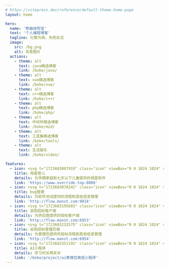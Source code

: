 ```yaml
---
# https://vitepress.dev/reference/default-theme-home-page
layout: home

hero:
  name: '熊猫侠阿宝'
  text: '个人编程博客'
  tagline: 化繁为简，先死后活
  image:
    src: /bg.png
    alt: 背景图片
  actions:
    - theme: alt
      text: java精选博客
      link: /boke/java/
    - theme: alt
      text: vue精选博客
      link: /boke/vue/
    - theme: alt
      text: c++精选博客
      link: /boke/c++/
    - theme: alt
      text: php精选博客
      link: /boke/php/
    - theme: alt
      text: 中间件精选博客
      link: /boke/mid/
    - theme: alt
      text: 工具集精选博客
      link: /boke/tools/
    - theme: alt
      text: 生活娱乐
      link: /boke/video/

features:
  - icon: <svg t="1723683007919" class="icon" viewBox="0 0 1024 1024" version="1.1" xmlns="http://www.w3.org/2000/svg" p-id="5497" width="128" height="128"><path d="M406.8864 219.5968l-303.2064 300.4928c-36.5056 36.5056-36.5056 95.6928 0 132.1984l266.5984 266.5984c36.5056 36.5056 95.6928 36.5056 132.1984 0l303.2064-300.4928-398.7968-398.7968z m22.3744 220.672l-167.168 164.5056a48.80896 48.80896 0 0 1-34.6112 14.336 48.64 48.64 0 0 1-34.6112-14.336 48.9472 48.9472 0 0 1 0-69.2736l167.168-164.5056a48.9472 48.9472 0 0 1 69.2736 0c19.0464 19.0976 19.0464 50.1248-0.0512 69.2736zM906.1888 189.4912l28.2624-30.7712c18.2784-19.9168 16.9984-50.8928-2.9184-69.2224-19.9168-18.2784-50.8928-16.9984-69.2224 2.9184l-26.0608 28.3648c-113.7152-78.3872-223.4368-18.5344-265.5232 10.9056l-21.1456-20.8896c-19.2512-19.0464-50.2272-18.8416-69.2736 0.3584-18.9952 19.2512-18.8416 50.2272 0.3584 69.2736l365.7728 361.7792a48.896 48.896 0 0 0 34.4576 14.1312c12.6464 0 25.2416-4.864 34.816-14.5408 18.9952-19.2512 18.8416-50.2272-0.3584-69.2736l-24.832-24.576c32.512-44.544 91.4944-151.0912 15.6672-258.4576z" fill="#BD50D3" p-id="5498"></path><path d="M570.7776 131.7376l-21.1456-20.8896c-19.2512-19.0464-50.2272-18.8416-69.2736 0.3584-18.9952 19.2512-18.8416 50.2272 0.3584 69.2736l326.4512 322.8672a468.30592 468.30592 0 0 0 30.464-166.4c0-91.3408-26.1632-176.4864-71.3216-248.6272-86.528-22.2208-162.2528 20.0704-195.5328 43.4176zM768.8704 581.5808l-361.984-361.984-303.2064 300.4928c-36.5056 36.5056-36.5056 95.6928 0 132.1984l135.7312 135.7312a468.67456 468.67456 0 0 0 129.024 18.1248c169.5232 0 318.0032-89.856 400.4352-224.5632z m-339.6096-141.312l-167.168 164.5056c-9.5744 9.5744-22.1184 14.336-34.6112 14.336s-25.088-4.7616-34.6112-14.336a48.9472 48.9472 0 0 1 0-69.2736l167.168-164.5056a48.9472 48.9472 0 0 1 69.2736 0c19.0464 19.0976 19.0464 50.1248-0.0512 69.2736z" fill="#C65EDB" p-id="5499"></path><path d="M709.3248 170.3424c0-30.0032-2.9184-59.2896-8.2944-87.7056-58.0096 4.352-105.6768 31.8464-130.2528 49.1008l-21.1456-20.8896c-19.2512-19.0464-50.2272-18.8416-69.2736 0.3584-18.9952 19.2512-18.8416 50.2272 0.3584 69.2736l186.368 184.32a467.2512 467.2512 0 0 0 42.24-194.4576zM625.3568 438.0672L406.8864 219.5968l-303.2064 300.4928c-24.7296 24.7296-32.6656 59.8528-23.8592 91.2896 50.0224 18.176 103.9872 28.1088 160.3072 28.1088 159.5904 0.0512 300.4928-79.6672 385.2288-201.4208z m-432.5888 166.7072a48.9472 48.9472 0 0 1 0-69.2736L359.936 370.9952a48.9472 48.9472 0 0 1 69.2736 0 48.9472 48.9472 0 0 1 0 69.2736l-167.168 164.5056c-9.5744 9.5744-22.1184 14.336-34.6112 14.336s-25.088-4.7616-34.6624-14.336z" fill="#CA6EE0" p-id="5500"></path><path d="M570.7776 131.7376l-21.1456-20.8896c-19.2512-19.0464-50.2272-18.8416-69.2736 0.3584-18.9952 19.2512-18.8416 50.2272 0.3584 69.2736l51.7632 51.2a466.4832 466.4832 0 0 0 41.8304-102.4512c-1.1776 0.8704-2.4064 1.6896-3.5328 2.5088zM406.8864 219.5968L151.808 472.4736c46.7968-2.9184 91.6992-12.6464 133.7856-28.2624l74.3936-73.216c16.896-16.896 43.008-18.8416 62.1056-5.888 23.6544-19.712 45.312-41.6768 64.7168-65.5872L406.8864 219.5968z" fill="#D786EA" p-id="5501"></path></svg>
    title: 母婴育儿
    details: 为孕期家庭和七岁以下儿童提供的母婴软件
    link: 'https://www.override.top:8080'
  - icon: <svg t="1723683078242" class="icon" viewBox="0 0 1024 1024" version="1.1" xmlns="http://www.w3.org/2000/svg" p-id="7757" width="128" height="128"><path d="M285.92128 53.95456a40.96 40.96 0 0 0-59.84256 55.93088l9.1136 9.75872c149.76 160.23552 403.8656 160.23552 553.61536 0l9.1136-9.75872a40.96 40.96 0 0 0-59.84256-55.93088l-9.1136 9.75872c-117.38112 125.58336-316.54912 125.58336-433.92 0l-9.1136-9.75872zM81.67424 333.02528a40.96 40.96 0 0 0-40.46848 71.22944l15.5136 8.8064a920.84224 920.84224 0 0 0 271.104 101.74464 675.81952 675.81952 0 0 0-66.82624 22.76352l-225.01376 90.0096a40.96 40.96 0 0 0 30.43328 76.05248l225.00352-90.0096a593.92 593.92 0 0 1 441.15968 0l225.01376 90.0096a40.96 40.96 0 1 0 30.4128-76.06272l-225.00352-90.0096a676.16768 676.16768 0 0 0-66.82624-22.75328 920.832 920.832 0 0 0 271.104-101.7344l15.5136-8.81664a40.96 40.96 0 0 0-40.46848-71.22944l-15.5136 8.81664a839.68 839.68 0 0 1-829.62432 0l-15.5136-8.8064z m441.7024 426.3424a40.96 40.96 0 0 0-22.75328 0l-368.64 106.5984a40.96 40.96 0 1 0 22.75328 78.6944L512 841.35936l357.26336 103.30112a40.96 40.96 0 1 0 22.75328-78.6944l-368.64-106.5984z" fill="#08979C" p-id="7758"></path><path d="M122.88 563.2a450.56 389.12 90 1 0 778.24 0 450.56 389.12 90 1 0-778.24 0Z" fill="#36CFC9" p-id="7759"></path><path d="M471.04 1011.3024V399.36h81.92v611.9424a340.30592 340.30592 0 0 1-81.92 0z" fill="#B5F5EC" p-id="7760"></path><path d="M166.11328 362.12736C230.79936 213.93408 361.41056 112.64 512 112.64c152.20736 0 284.0064 103.49568 347.9552 254.30016C769.71008 418.85696 649.3184 450.56 517.12 450.56c-136.2432 0-259.92192-33.65888-351.00672-88.43264z" fill="#08979C" p-id="7761"></path><path d="M389.12 276.48m-71.68 0a71.68 71.68 0 1 0 143.36 0 71.68 71.68 0 1 0-143.36 0Z" fill="#B5F5EC" p-id="7762"></path><path d="M624.64 266.24m-71.68 0a71.68 71.68 0 1 0 143.36 0 71.68 71.68 0 1 0-143.36 0Z" fill="#B5F5EC" p-id="7763"></path></svg>
    title: bug管理
    details: 为软件测试提供的流程和其他信息管理
    link: 'http://flow.manst.com:9018'
  - icon: <svg t="1723683195603" class="icon" viewBox="0 0 1024 1024" version="1.1" xmlns="http://www.w3.org/2000/svg" p-id="9709" width="128" height="128"><path d="M537.6 983.04c-15.36 40.96-128 35.84-128 35.84-128-163.84-143.36-322.56-143.36-322.56h122.88c15.36 107.52 117.76 194.56 128 209.92 35.84 46.08 20.48 76.8 20.48 76.8z m281.6-158.72s-143.36-184.32-629.76-204.8V276.48S604.16 261.12 819.2 5.12c0 0 184.32-46.08 168.96 440.32 0-5.12 20.48 332.8-168.96 378.88z" fill="#006A2C" p-id="9710"></path><path d="M0 578.56h117.76V312.32H0z" fill="#E0B457" p-id="9711"></path></svg>
    title: 采购招标客户端
    details: 为供应商提供的投标客户端
    link: 'http://flow.manst.com:6953'
  - icon: <svg t="1723683232575" class="icon" viewBox="0 0 1024 1024" version="1.1" xmlns="http://www.w3.org/2000/svg" p-id="10026" width="128" height="128"><path d="M512 106.688a403.84 403.84 0 0 1 168.192 36.416l-64.32 61.056a63.232 63.232 0 0 0-16.512 60.48l1.152 4.032 9.728 30.144a234.688 234.688 0 1 0 121.728 131.264l54.528 15.488c21.504 7.168 41.792-7.616 58.24-23.552l2.752-2.688 45.248-46.784A405.376 405.376 0 1 1 512 106.688z m0 234.624c27.328 0 53.12 6.4 75.968 17.856L483.392 468.928c-18.56 18.56-12.736 60.672 10.688 82.88 22.528 21.312 69.76 19.264 89.856 2.688l2.368-2.112 89.792-87.552A170.688 170.688 0 1 1 512 341.312z m288.576-228.544c2.24 2.24 3.968 5.056 4.992 8.128l29.632 89.28 89.216 29.568a20.736 20.736 0 0 1 8.192 34.368l-120 120a41.472 41.472 0 0 1-42.496 10.048l-63.616-21.312L565.12 524.224a31.104 31.104 0 1 1-44.032-44.032L662.144 339.2l-21.12-64a41.472 41.472 0 0 1 10.112-42.304l120.064-120.128a20.736 20.736 0 0 1 29.376 0z" fill="#1BB086" p-id="10027"></path></svg>
    title: 采购招标管理员端
    details: 为管理员提供的投标流程和其他信息管理
    link: 'http://flow.manst.com:6954'
  - icon: <svg t="1723683351191" class="icon" viewBox="0 0 1024 1024" version="1.1" xmlns="http://www.w3.org/2000/svg" p-id="14980" width="128" height="128"><path d="M946 528.156a18 18 0 0 1-18-18V102a18 18 0 0 1 36 0v408.156a18 18 0 0 1-18 18zM70 527.064a18.004 18.004 0 0 1-18-18V102a18 18 0 0 1 36 0v407.06a18.004 18.004 0 0 1-18 18.004z" fill="#6E6E96" p-id="14981"></path><path d="M27.016 680.908c0 30.928 25.072 56 56 56H930c30.928 0 56-25.072 56-56v-115.844c0-30.928-25.072-56-56-56H83.016c-30.928 0-56 25.072-56 56v115.844z" fill="#54BCE8" p-id="14982"></path><path d="M930 754.916H83.016c-40.804 0-74-33.196-74-74v-115.852c0-40.804 33.196-74 74-74H930c40.804 0 74 33.192 74 74v115.852c0 40.804-33.196 74-74 74zM83.016 527.064c-20.952 0-38 17.048-38 38v115.852c0 20.948 17.048 38 38 38H930c20.952 0 38-17.052 38-38v-115.852c0-20.952-17.048-38-38-38H83.016z" fill="#6E6E96" p-id="14983"></path><path d="M930 663.208H83.016c-30.928 0-56-25.072-56-56v80.128c0 30.928 25.072 56 56 56H930c30.928 0 56-25.072 56-56v-80.128c0 30.928-25.072 56-56 56z" fill="#6E6E96" opacity=".2" p-id="14984"></path><path d="M881.236 835.864c0 68.1-55.716 123.816-123.812 123.816H258.612c-68.1 0-123.816-55.716-123.816-123.816v-425.76c0-68.1 55.716-123.816 123.816-123.816h498.804c68.1 0 123.82 55.716 123.82 123.816v425.76z" fill="#7FDDFF" p-id="14985"></path><path d="M810.496 312.544a118.852 118.852 0 0 1 13.768 55.564v412.344c0 65.952-53.964 119.916-119.916 119.916H221.26c-20.024 0-38.924-5-55.564-13.764 20.12 38.164 60.212 64.356 106.148 64.356h483.092c65.952 0 119.916-53.964 119.916-119.916V418.692c0-45.936-26.188-86.024-64.356-106.148z" fill="#6E6E96" opacity=".2" p-id="14986"></path><path d="M190.524 859.684V454.52c0-64.804 53.024-117.828 117.828-117.828h474.68c19.04 0 40.796 2.576 40.796 2.576-14.02-44.088-47.132-54.68-92.9-54.68H256.252c-64.804 0-117.828 53.024-117.828 117.828v405.164c0 45.764 13.888 74.564 58.528 90.248-8.112-15.956-6.428-19.1-6.428-38.144z" fill="#B2EBFF" p-id="14987"></path><path d="M345.284 575.208m-114.972 0a114.972 114.972 0 1 0 229.944 0 114.972 114.972 0 1 0-229.944 0Z" fill="#E6E8F3" p-id="14988"></path><path d="M345.284 707.184c-72.772 0-131.976-59.204-131.976-131.98 0-72.772 59.204-131.976 131.976-131.976 72.776 0 131.98 59.204 131.98 131.976 0 72.776-59.204 131.98-131.98 131.98z m0-229.944c-54.02 0-97.968 43.948-97.968 97.968s43.948 97.972 97.968 97.972 97.972-43.952 97.972-97.972-43.948-97.968-97.972-97.968z" fill="#6E6E96" p-id="14989"></path><path d="M672.08 575.208m-114.972 0a114.972 114.972 0 1 0 229.944 0 114.972 114.972 0 1 0-229.944 0Z" fill="#E6E8F3" p-id="14990"></path><path d="M672.08 707.184c-72.768 0-131.976-59.204-131.976-131.98 0-72.772 59.208-131.976 131.976-131.976 72.776 0 131.984 59.204 131.984 131.976-0.008 72.776-59.208 131.98-131.984 131.98z m0-229.944c-54.016 0-97.968 43.948-97.968 97.968s43.952 97.972 97.968 97.972c54.024 0 97.976-43.952 97.976-97.972s-43.956-97.968-97.976-97.968z" fill="#6E6E96" p-id="14991"></path><path d="M346.792 508.436c48.724 0 89.536 33.76 100.396 79.16a103.4 103.4 0 0 0 2.856-24.1c0-57.024-46.228-103.256-103.252-103.256-57.024 0-103.256 46.228-103.256 103.256 0 8.3 1.004 16.364 2.856 24.1 10.864-45.4 51.68-79.16 100.4-79.16zM672.08 508.436c48.728 0 89.54 33.76 100.4 79.16a103.4 103.4 0 0 0 2.856-24.1c0-57.024-46.232-103.256-103.252-103.256s-103.252 46.228-103.252 103.256c0 8.3 1.004 16.364 2.856 24.1 10.86-45.4 51.668-79.16 100.392-79.16z" fill="#6E6E96" opacity=".2" p-id="14992"></path><path d="M757.416 977.684H258.612c-78.196 0-141.816-63.62-141.816-141.82v-425.76c0-78.196 63.62-141.816 141.816-141.816h498.804c78.204 0 141.82 63.62 141.82 141.816v425.756c0 78.204-63.62 141.824-141.82 141.824zM258.612 304.288c-58.348 0-105.816 47.468-105.816 105.816v425.756c0 58.348 47.468 105.82 105.816 105.82h498.804c58.352 0 105.82-47.472 105.82-105.82V410.104c0-58.348-47.468-105.816-105.82-105.816H258.612z" fill="#6E6E96" p-id="14993"></path><path d="M320 555.208h48.792V604H320zM647.688 555.208h48.792V604h-48.792zM374.76 782h274.484v36H374.76z" fill="#6E6E96" p-id="14994"></path></svg>
    title: AI小程序
    details: 学习时长两天半
    link: '/boke/project/ai表情包微信小程序'
---
```

